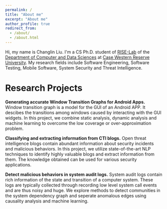 ```yaml
---
permalink: /
title: "About me"
excerpt: "About me"
author_profile: true
redirect_from: 
  - /about/
  - /about.html
---
```


Hi, my name is Changlin Liu. I'm a CS Ph.D. student of [RISE-Lab](https://engineering.case.edu/groups/xusheng-xiao/home/) of the [Department of Computer and Data Sciences](https://engineering.case.edu/computer-and-data-sciences/) at [Case Western Reserve University](https://case.edu/). My research fields include Software Engineering, Software Testing, Mobile Software, System Security and Threat Intelligence.

# Research Projects
**Generating accurate Window Transition Graphs for Android Apps.** Window transition graph is a model for the GUI of an Android APP. It descibes the transitions among windows caused by interacting with the GUI widgets. In this project, we combine static analysis, dynamic analysis and machine learning to overcome the low coverage or over-approximation problem.

**Classifying and extracting information from CTI blogs.** Open threat intelligence blogs contain abundant information about security incidents and malicious behaviors. In this project, we utilize state-of-the-art NLP techniques to identify highly valuable blogs and extract information from them. The knowledge obtained can be used for various security applications.

**Detect malicious behaviors in system audit logs.** System audit logs contain rich information of the state and transition of a computer system. These logs are typically collected through recording low level system call events and are thus noisy and huge. We explore methods to detect communities in the system dependency graph and seperate anomalous edges using causality analysis and machine learning.